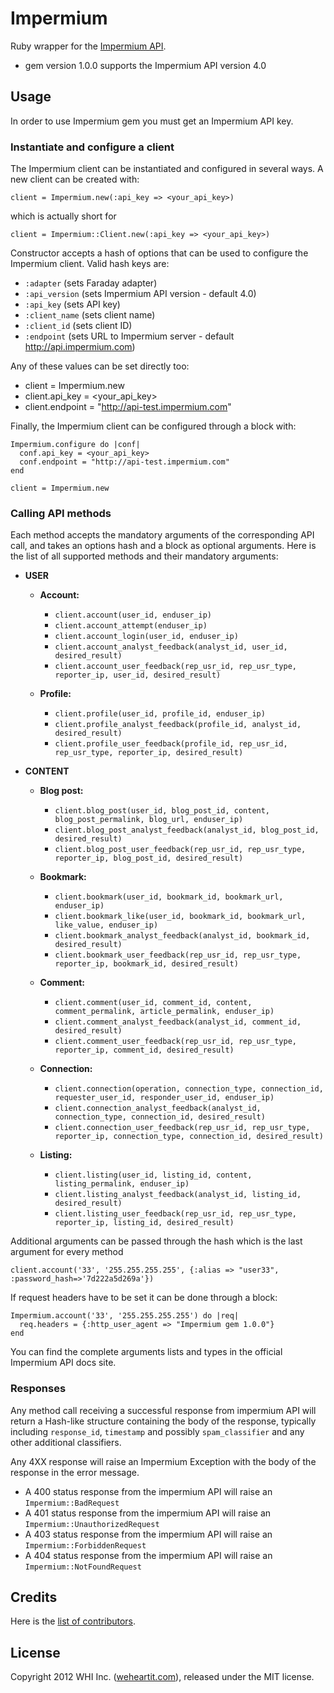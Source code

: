 # Impermium #

Ruby wrapper for the [Impermium API](http://impermium.com).

* gem version 1.0.0 supports the Impermium API version 4.0

## Usage ##

In order to use Impermium gem you must get an Impermium API key.

### Instantiate and configure a client ###

The Impermium client can be instantiated and configured in several ways. A new client can be created with:

    client = Impermium.new(:api_key => <your_api_key>)

which is actually short for

    client = Impermium::Client.new(:api_key => <your_api_key>)

Constructor accepts a hash of options that can be used to configure the Impermium client. Valid hash keys are:

* `:adapter` (sets Faraday adapter)
* `:api_version` (sets Impermium API version - default 4.0)
* `:api_key` (sets API key)
* `:client_name` (sets client name)
* `:client_id` (sets client ID)
* `:endpoint` (sets URL to Impermium server - default http://api.impermium.com)

Any of these values can be set directly too:

* client = Impermium.new
* client.api_key = <your_api_key>
* client.endpoint = "http://api-test.impermium.com"

Finally, the Impermium client can be configured through a block with:

    Impermium.configure do |conf|
      conf.api_key = <your_api_key>
      conf.endpoint = "http://api-test.impermium.com"
    end

    client = Impermium.new

### Calling API methods  ###

Each method accepts the mandatory arguments of the corresponding API call, and takes an options hash and a block as optional arguments. Here is the list of all supported methods and their mandatory arguments:
 
* __USER__
    + __Account:__
      - `client.account(user_id, enduser_ip)`
      - `client.account_attempt(enduser_ip)`
      - `client.account_login(user_id, enduser_ip)`
      - `client.account_analyst_feedback(analyst_id, user_id, desired_result)`
      - `client.account_user_feedback(rep_usr_id, rep_usr_type, reporter_ip, user_id, desired_result)`
      
    + __Profile:__
      - `client.profile(user_id, profile_id, enduser_ip)`
      - `client.profile_analyst_feedback(profile_id, analyst_id, desired_result)`
      - `client.profile_user_feedback(profile_id, rep_usr_id, rep_usr_type, reporter_ip, desired_result)`

* __CONTENT__
    + __Blog post:__
      - `client.blog_post(user_id, blog_post_id, content, blog_post_permalink, blog_url, enduser_ip)`
      - `client.blog_post_analyst_feedback(analyst_id, blog_post_id, desired_result)`
      - `client.blog_post_user_feedback(rep_usr_id, rep_usr_type, reporter_ip, blog_post_id, desired_result)`
  
    + __Bookmark:__
      - `client.bookmark(user_id, bookmark_id, bookmark_url, enduser_ip)`
      - `client.bookmark_like(user_id, bookmark_id, bookmark_url, like_value, enduser_ip)`
      - `client.bookmark_analyst_feedback(analyst_id, bookmark_id, desired_result)`
      - `client.bookmark_user_feedback(rep_usr_id, rep_usr_type, reporter_ip, bookmark_id, desired_result)`
      
    + __Comment:__
      - `client.comment(user_id, comment_id, content, comment_permalink, article_permalink, enduser_ip)`
      - `client.comment_analyst_feedback(analyst_id, comment_id, desired_result)`
      - `client.comment_user_feedback(rep_usr_id, rep_usr_type, reporter_ip, comment_id, desired_result)`
      
    + __Connection:__
      - `client.connection(operation, connection_type, connection_id, requester_user_id, responder_user_id, enduser_ip)`
      - `client.connection_analyst_feedback(analyst_id, connection_type, connection_id, desired_result)`
      - `client.connection_user_feedback(rep_usr_id, rep_usr_type, reporter_ip, connection_type, connection_id, desired_result)`
      
    + __Listing:__
      - `client.listing(user_id, listing_id, content, listing_permalink, enduser_ip)`
      - `client.listing_analyst_feedback(analyst_id, listing_id, desired_result)`
      - `client.listing_user_feedback(rep_usr_id, rep_usr_type, reporter_ip, listing_id, desired_result)`

Additional arguments can be passed through the hash which is the last argument for every method

    client.account('33', '255.255.255.255', {:alias => "user33", :password_hash=>'7d222a5d269a'})

If request headers have to be set it can be done through a block:

    Impermium.account('33', '255.255.255.255') do |req|
      req.headers = {:http_user_agent => "Impermium gem 1.0.0"}
    end

You can find the complete arguments lists and types in the official Impermium API docs site.

### Responses ###

Any method call receiving a successful response from impermium API will return a Hash-like structure containing the body of the response, typically including `response_id`, `timestamp` and possibly `spam_classifier` and any other additional classifiers.

Any 4XX response will raise an Impermium Exception with the body of the response in the error message.

* A 400 status response from the impermium API will raise an `Impermium::BadRequest`
* A 401 status response from the impermium API will raise an `Impermium::UnauthorizedRequest`
* A 403 status response from the impermium API will raise an `Impermium::ForbiddenRequest`
* A 404 status response from the impermium API will raise an `Impermium::NotFoundRequest`

## Credits ##

Here is the [list of contributors](https://github.com/weheartit/impermium/contributors)\.

## License ##

Copyright 2012 WHI Inc. \([weheartit.com](http://weheartit.com)\), released under the MIT license.